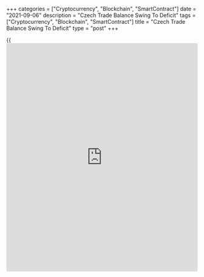 +++
categories = ["Cryptocurrency", "Blockchain", "SmartContract"]
date = "2021-09-06"
description = "Czech Trade Balance Swing To Deficit"
tags = ["Cryptocurrency", "Blockchain", "SmartContract"]
title = "Czech Trade Balance Swing To Deficit"
type = "post"
+++

{{<iframe id="large-banner" src="https://www.bounty.group/#slide=18.0" width="100%" height="600" scrolling="no" style="border: 0px solid rgb(216, 221, 230); border-radius: 3px;">}}

The Czech Republic's trade balance swung to deficit in July, data from
the Czech Statistical Office showed on Monday.

The trade balance registered a deficit of CZK 7.245 billion in July
versus a surplus CZK 14.024 billion in the same month a year ago.
Economists had expected a surplus of CZK 29.7 billion.

In June, trade deficit was CZK 6.082 billion.

Exports grew 4.3 percent annually in July and imports gained 12.3
percent.

On a month-on-month basis, seasonally adjusted exports increased 3.1
percent in July, while imports declined 1.3 percent.

For comments and feedback [contact](https://www.playgroundfx.com/contact/): editorial@rtt[news](https://www.letsplayfx.com/blog/forex-news-website/).com

[Economic News][1]

 **What parts of the world are seeing the best (and worst) economic
performances lately? Click[here][2] to check out our [Econ Scorecard][2]
and find out! See up-to-the-moment [ranking](https://www.playgroundfx.com/blog/crypto-exchange-ranking/)s for the best and worst
performers in [GDP][3], [unemployment rate][4], [inflation][5] and much
more.**

   1. www.rtt[news](https://www.letsplayfx.com/blog/forex-news-website/).com/Content/EconomicNews.aspx
   2. www.rtt[news](https://www.letsplayfx.com/blog/forex-news-website/).com/economic-scorecard/world-rank/retail-sales/highest-performance.aspx
   3. www.rtt[news](https://www.letsplayfx.com/blog/forex-news-website/).com/economic-scorecard/world-rank/GDP/highest-performance.aspx
   4. www.rtt[news](https://www.letsplayfx.com/blog/forex-news-website/).com/economic-scorecard/world-rank/unemployment-rate/lowest-performance.aspx
   5. www.rtt[news](https://www.letsplayfx.com/blog/forex-news-website/).com/economic-scorecard/world-rank/CPI/highest-performance.aspx